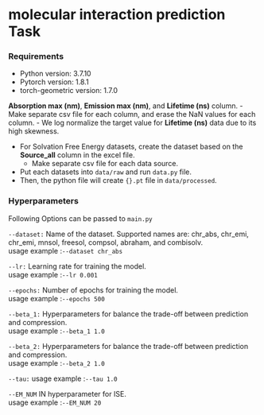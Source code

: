 # molecular interaction prediction Task

### Requirements

- Python version: 3.7.10
- Pytorch version: 1.8.1
- torch-geometric version: 1.7.0

**Absorption max (nm)**,  **Emission max (nm)**, and **Lifetime (ns)** column.
    - Make separate csv file for each column, and erase the NaN values for each column.
    - We log normalize the target value for **Lifetime (ns)** data due to its high skewness.
- For Solvation Free Energy datasets, create the dataset based on the **Source_all** column in the excel file.
    - Make separate csv file for each data source.
- Put each datasets into ``data/raw`` and run ``data.py`` file.
- Then, the python file will create ``{}.pt`` file in ``data/processed``.

### Hyperparameters
Following Options can be passed to `main.py`

`--dataset:`
Name of the dataset. Supported names are: chr_abs, chr_emi, chr_emi, mnsol, freesol, compsol, abraham, and combisolv.  
usage example :`--dataset chr_abs`

`--lr:`
Learning rate for training the model.  
usage example :`--lr 0.001`

`--epochs:`
Number of epochs for training the model.  
usage example :`--epochs 500`

`--beta_1:`
Hyperparameters for balance the trade-off between prediction and compression.  
usage example :`--beta_1 1.0`

`--beta_2:`
Hyperparameters for balance the trade-off between prediction and compression.  
usage example :`--beta_2 1.0`

`--tau:`
usage example :`--tau 1.0`

`--EM_NUM`
IN hyperparameter for $\text{ISE}$.  
usage example :`--EM_NUM 20`
